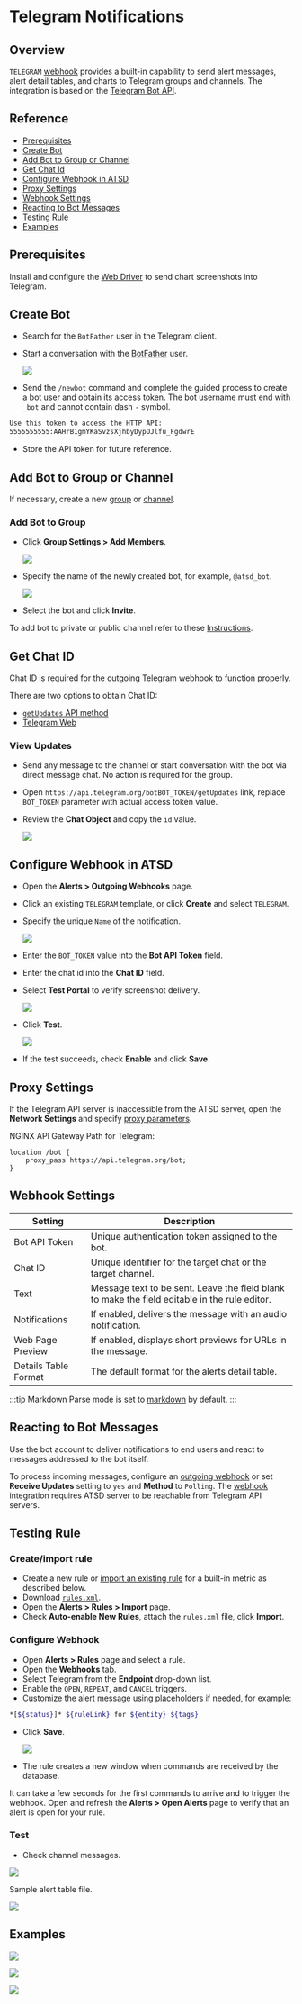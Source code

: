 # Telegram Notifications

## Overview

`TELEGRAM` [webhook](../notifications/README.md) provides a built-in capability to send alert messages, alert detail tables, and charts to Telegram groups and channels. The integration is based on the [Telegram Bot API](https://core.telegram.org/bots/api).

## Reference

* [Prerequisites](#prerequisites)
* [Create Bot](#create-bot)
* [Add Bot to Group or Channel](#add-bot-to-group-or-channel)
* [Get Chat Id](#get-chat-id)
* [Configure Webhook in ATSD](#configure-webhook-in-atsd)
* [Proxy Settings](#proxy-settings)
* [Webhook Settings](#webhook-settings)
* [Reacting to Bot Messages](#reacting-to-bot-messages)
* [Testing Rule](#testing-rule)
* [Examples](#examples)

## Prerequisites

Install and configure the [Web Driver](web-driver.md) to send chart screenshots into Telegram.

## Create Bot

* Search for the `BotFather` user in the Telegram client.
* Start a conversation with the [BotFather](https://telegram.me/botfather) user.

    ![](./images/botfather.png)

* Send the `/newbot` command and complete the guided process to create a bot user and obtain its access token. The bot username must end with `_bot` and cannot contain dash `-` symbol.

```txt
Use this token to access the HTTP API:
5555555555:AAHrB1gmYKaSvzsXjhbyDypOJlfu_FgdwrE
```

* Store the API token for future reference.

## Add Bot to Group or Channel

If necessary, create a new [group](https://telegram.org/faq#q-how-do-i-create-a-grou) or [channel](https://telegram.org/faq_channels#q-what-39s-a-channel).

### Add Bot to Group

* Click **Group Settings > Add Members**.

   ![](./images/telegram_3.png)

* Specify the name of the newly created bot, for example, `@atsd_bot`.

   ![](./images/telegram_4.png)

* Select the bot and click **Invite**.

To add bot to private or public channel refer to these [Instructions](telegram-add-bot-to-channel.md).

## Get Chat ID

Chat ID is required for the outgoing Telegram webhook to function properly.

There are two options to obtain Chat ID:

* [`getUpdates` API method](#view-updates)
* [Telegram Web](telegram-get-chat-id.md)

### View Updates

* Send any message to the channel or start conversation with the bot via direct message chat. No action is required for the group.
* Open `https://api.telegram.org/botBOT_TOKEN/getUpdates` link, replace `BOT_TOKEN` parameter with actual access token value.
* Review the **Chat Object** and copy the `id` value.

    ![](./images/chat_object.png)

## Configure Webhook in ATSD

* Open the **Alerts > Outgoing Webhooks** page.
* Click an existing `TELEGRAM` template, or click **Create** and select `TELEGRAM`.
* Specify the unique `Name` of the notification.

    ![](./images/telegram_2.png)

* Enter the `BOT_TOKEN` value into the **Bot API Token** field.
* Enter the chat id into the **Chat ID** field.
* Select **Test Portal** to verify screenshot delivery.

  ![](./images/telegram_12.png)

* Click **Test**.

  ![](./images/telegram_1.png)

* If the test succeeds, check **Enable** and click **Save**.

## Proxy Settings

If the Telegram API server is inaccessible from the ATSD server, open the **Network Settings** and specify [proxy parameters](../notifications/README.md#network-settings).

NGINX API Gateway Path for Telegram:

```ls
location /bot {
    proxy_pass https://api.telegram.org/bot;
}
```

## Webhook Settings

|**Setting**|**Description**|
|---|---|
|Bot API Token|Unique authentication token assigned to the bot.|
|Chat ID|Unique identifier for the target chat or the target channel.|
|Text|Message text to be sent. Leave the field blank to make the field editable in the rule editor.|
|Notifications|If enabled, delivers the message with an audio notification.|
|Web Page Preview|If enabled, displays short previews for URLs in the message.|
|Details Table Format|The default format for the alerts detail table.|

<!-- markdownlint-enable MD032 -->
:::tip Markdown
Parse mode is set to [markdown](https://core.telegram.org/bots/api#markdown-style) by default.
:::
<!-- markdownlint-disable MD031 MD032 -->

## Reacting to Bot Messages

Use the bot account to deliver notifications to end users and react to messages addressed to the bot itself.

To process incoming messages, configure an [outgoing webhook](outgoing-webhook-telegram.md) or set **Receive Updates** setting to `yes` and **Method** to `Polling`. The [webhook](outgoing-webhook-telegram.md) integration requires ATSD server to be reachable from Telegram API servers.

## Testing Rule

### Create/import rule

* Create a new rule or [import an existing rule](https://axibase.com/use-cases/tutorials/shared/import-rule.html) for a built-in metric as described below.
* Download [`rules.xml`](./resources/rules.xml).
* Open the **Alerts > Rules > Import** page.
* Check **Auto-enable New Rules**, attach the `rules.xml` file, click **Import**.

### Configure Webhook

* Open **Alerts > Rules** page and select a rule.
* Open the **Webhooks** tab.
* Select Telegram from the **Endpoint** drop-down list.
* Enable the `OPEN`, `REPEAT`, and `CANCEL` triggers.
* Customize the alert message using [placeholders](../placeholders.md) if needed, for example:

```bash
*[${status}]* ${ruleLink} for ${entity} ${tags}
```

* Click **Save**.

  ![](./images/telegram_11.png)

* The rule creates a new window when commands are received by the database.

It can take a few seconds for the first commands to arrive and to trigger the webhook. Open and refresh the **Alerts > Open Alerts** page to verify that an alert is open for your rule.

### Test

* Check channel messages.

![](./images/telegram_13.png)

Sample alert table file.

![](./images/test_2.png)

## Examples

![](./images/example1.png)

![](./images/example2.png)

![](./images/example3.png)
